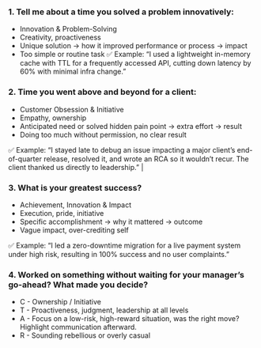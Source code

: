 ### 1. Tell me about a time you solved a problem innovatively:
- Innovation & Problem-Solving 
- Creativity, proactiveness 
- Unique solution → how it improved performance or process → impact 
- Too simple or routine task 
 ✅ Example: “I used a lightweight in-memory cache with TTL for a frequently accessed API, 
 cutting down latency by 60% with minimal infra change.” 

### 2. Time you went above and beyond for a client: 
- Customer Obsession & Initiative 
- Empathy, ownership 
- Anticipated need or solved hidden pain point → extra effort → result 
- Doing too much without permission, no clear result 

 ✅ Example: “I stayed late to debug an issue impacting a major client’s end-of-quarter release, resolved it, 
and wrote an RCA so it wouldn’t recur. The client thanked us directly to leadership.” |

### 3. What is your greatest success? 
- Achievement, Innovation & Impact 
- Execution, pride, initiative 
- Specific accomplishment → why it mattered → outcome 
- Vague impact, over-crediting self 

 ✅ Example: “I led a zero-downtime migration for a live payment system under high risk, 
resulting in 100% success and no user complaints.” 


### 4.  Worked on something without waiting for your manager’s go-ahead? What made you decide?
- C - Ownership / Initiative
- T - Proactiveness, judgment, leadership at all levels
- A - Focus on a low-risk, high-reward situation, was the right move? Highlight communication afterward.
- R - Sounding rebellious or overly casual

